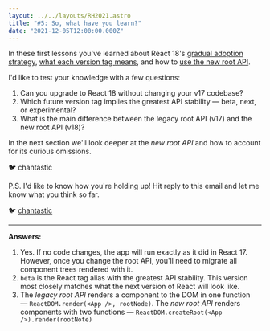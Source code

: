 ```yaml
---
layout: ../../layouts/RH2021.astro
title: "#5: So, what have you learn?"
date: "2021-12-05T12:00:00.000Z"
---
```


In these first lessons you've learned about React 18's [gradual adoption strategy](/2021/1), [what each version tag means](/2021/2), and how to [use the new root API](/2021/3).

I'd like to test your knowledge with a few questions:

1. Can you upgrade to React 18 without changing your v17 codebase?
1. Which future version tag implies the greatest API stability — beta, next, or experimental?
1. What is the main difference between the legacy root API (v17) and the new root API (v18)?

In the next section we'll look deeper at the _new root API_ and how to account for its curious omissions.

🐦 chantastic

P.S.
I'd like to know how you're holding up!
Hit reply to this email and let me know what you think so far.

🐦 [chantastic](https://chan.dev/twitter)

---

**Answers:**

1. Yes. If no code changes, the app will run exactly as it did in React 17. However, once you change the root API, you'll need to migrate all component trees rendered with it.
1. `beta` is the React tag alias with the greatest API stability. This version most closely matches what the next version of React will look like.
1. The _legacy root API_ renders a component to the DOM in one function — `ReactDOM.render(<App />, rootNode)`. The _new root API_ renders components with two functions — `ReactDOM.createRoot(<App />).render(rootNote)`
